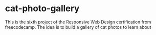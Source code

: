 # cat-photo-gallery
This is the sixth project of the Responsive Web Design certification from freecodecamp. The idea is to build a gallery of cat photos to learn about 
